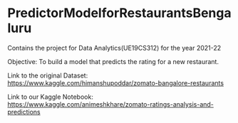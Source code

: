 # PredictorModelforRestaurantsBengaluru
Contains the project for Data Analytics(UE19CS312) for the year 2021-22

Objective: To build a model that predicts the rating for a new restaurant.

Link to the original Dataset: https://www.kaggle.com/himanshupoddar/zomato-bangalore-restaurants

Link to our Kaggle Notebook: https://www.kaggle.com/animeshkhare/zomato-ratings-analysis-and-predictions
